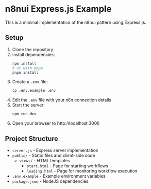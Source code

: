 # n8nui Express.js Example

This is a minimal implementation of the n8nui pattern using Express.js.

## Setup

1. Clone the repository
2. Install dependencies:
   ```bash
   npm install
   # or with pnpm
   pnpm install
   ```
3. Create a `.env` file:
   ```bash
   cp .env.example .env
   ```
4. Edit the `.env` file with your n8n connection details
5. Start the server:
   ```bash
   npm run dev
   ```
6. Open your browser to http://localhost:3000

## Project Structure

- `server.js` - Express server implementation
- `public/` - Static files and client-side code
  - `views/` - HTML templates
    - `start.html` - Page for starting workflows
    - `loading.html` - Page for monitoring workflow execution
- `.env.example` - Example environment variables
- `package.json` - NodeJS dependencies